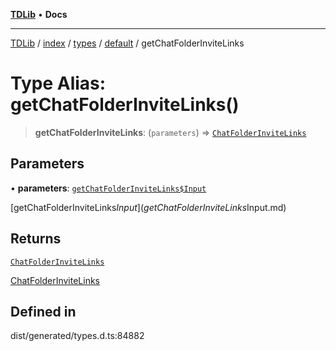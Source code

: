 [**TDLib**](../../../../../../README.md) • **Docs**

***

[TDLib](../../../../../../modules.md) / [index](../../../../../README.md) / [types](../../../README.md) / [default](../README.md) / getChatFolderInviteLinks

# Type Alias: getChatFolderInviteLinks()

> **getChatFolderInviteLinks**: (`parameters`) => [`ChatFolderInviteLinks`](ChatFolderInviteLinks.md)

## Parameters

• **parameters**: [`getChatFolderInviteLinks$Input`](getChatFolderInviteLinks$Input.md)

[getChatFolderInviteLinks$Input](getChatFolderInviteLinks$Input.md)

## Returns

[`ChatFolderInviteLinks`](ChatFolderInviteLinks.md)

[ChatFolderInviteLinks](ChatFolderInviteLinks.md)

## Defined in

dist/generated/types.d.ts:84882
